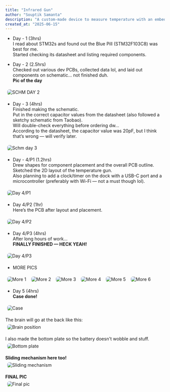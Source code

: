 ```yaml
---
title: "Infrared Gun"
author: "Souptik Samanta"
description: "A custom-made device to measure temperature with an embedded MCU"
created_at: "2025-06-15"
---
```


* Day - 1 (3hrs)  
I read about STM32s and found out the Blue Pill (STM32F103C8) was best for me.  
Started checking its datasheet and listing required components.

* Day - 2 (2.5hrs)  
Checked out various dev PCBs, collected data lol, and laid out components on schematic... not finished duh.  
**Pic of the day**  
<img src="./img/image.png" alt="SCHM DAY 2" style="border-radius: 12px; padding: 6px; max-width: 100%;">

* Day - 3 (4hrs)  
Finished making the schematic.  
Put in the correct capacitor values from the datasheet (also followed a sketchy schematic from Taobao).  
Will double-check everything before ordering dw...  
According to the datasheet, the capacitor value was 20pF, but I think that’s wrong — will verify later.  
<img src="./img/image.png" alt="Schm day 3" style="border-radius: 12px; padding: 6px; max-width: 100%;">

* Day - 4/P1 (1.2hrs)  
Drew shapes for component placement and the overall PCB outline.  
Sketched the 2D layout of the temperature gun.  
Also planning to add a clock/timer on the dock with a USB-C port and a microcontroller (preferably with Wi-Fi — not a must though lol).  
<img src="./img/image-1.png" alt="Day 4/P1" style="border-radius: 12px; padding: 6px; max-width: 100%;">

* Day 4/P2 (1hr)  
Here’s the PCB after layout and placement.  
<img src="./img/image-2.png" alt="Day 4/P2" style="border-radius: 12px; padding: 6px; max-width: 100%;">

* Day 4/P3 (4hrs)  
After long hours of work...  
**FINALLY FINISHED — HECK YEAH!**  
<img src="./img/image-9.png" alt="Day 4/P3" style="border-radius: 12px; padding: 6px; max-width: 100%;">

* MORE PICS  
<img src="./img/image-3.png" alt="More 1" style="border-radius: 12px; padding: 6px; max-width: 100%;">
<img src="./img/image-4.png" alt="More 2" style="border-radius: 12px; padding: 6px; max-width: 100%;">
<img src="./img/image-5.png" alt="More 3" style="border-radius: 12px; padding: 6px; max-width: 100%;">
<img src="./img/image-6.png" alt="More 4" style="border-radius: 12px; padding: 6px; max-width: 100%;">
<img src="./img/image-7.png" alt="More 5" style="border-radius: 12px; padding: 6px; max-width: 100%;">
<img src="./img/image-8.png" alt="More 6" style="border-radius: 12px; padding: 6px; max-width: 100%;">

* Day 5 (4hrs)  
**Case done!**  
<img src="img2/image-1.png" alt="Case" style="border-radius: 12px; padding: 6px; max-width: 100%;">

The brain will go at the back like this:  
<img src="img2/image-2.png" alt="Brain position" style="border-radius: 12px; padding: 6px; max-width: 100%;">

I also made the bottom plate so the battery doesn't wobble and stuff.  
<img src="img2/image-3.png" alt="Bottom plate" style="border-radius: 12px; padding: 6px; max-width: 100%;">

**Sliding mechanism here too!**  
<img src="img2/image-4.png" alt="Sliding mechanism" style="border-radius: 12px; padding: 6px; max-width: 100%;">

**FINAL PIC**  
<img src="img2/image-5.png" alt="Final pic" style="border-radius: 12px; padding: 6px; max-width: 100%;">
